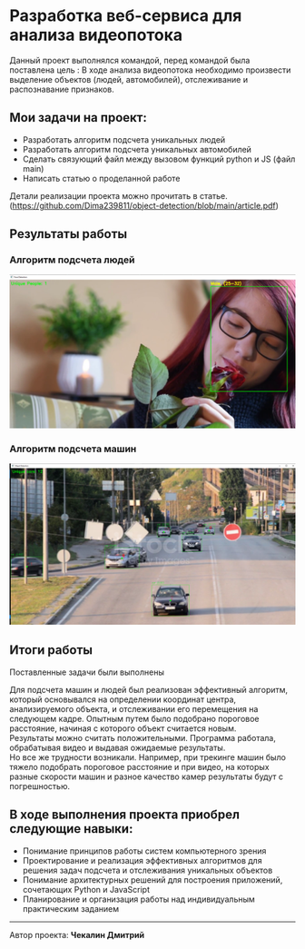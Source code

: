 # Разработка веб-сервиса для анализа видеопотока

Данный проект выполнялся командой, перед командой была поставлена цель : В ходе анализа видеопотока необходимо произвести выделение объектов (людей, автомобилей), отслеживание и распознавание признаков.

## Мои задачи на проект:
* Разработать алгоритм подсчета уникальных людей
* Разработать алгоритм подсчета уникальных автомобилей
* Сделать связующий файл между вызовом функций python и JS (файл main)
* Написать статью о проделанной работе

Детали реализации проекта можно прочитать в статье. (https://github.com/Dima239811/object-detection/blob/main/article.pdf)
## Результаты работы
### Алгоритм подсчета людей
![](images/people.png)

### Алгоритм подсчета машин
![](images/car.png)

## Итоги работы
Поставленные задачи были выполнены <br>

Для подсчета машин и людей был реализован эффективный алгоритм, который основывался на определении координат центра, анализируемого объекта, и отслеживании его перемещения на следующем кадре. Опытным путем было подобрано пороговое расстояние, начиная с которого объект считается новым. 
<br>
Результаты можно считать положительными. Программа работала, обрабатывая видео и выдавая ожидаемые результаты. <br>
Но все же трудности возникали. Например, при трекинге машин было тяжело подобрать пороговое расстояние и при видео, на которых разные скорости машин и разное качество камер результаты будут с погрешностью.

## В ходе выполнения проекта приобрел следующие навыки:
-	Понимание принципов работы систем компьютерного зрения
-	Проектирование и реализация эффективных алгоритмов для решения задач подсчета и отслеживания уникальных объектов
-	Понимание архитектурных решений для построения приложений, сочетающих Python и JavaScript
-	Планирование и организация работы над индивидуальным практическим заданием





---
Автор проекта: **Чекалин Дмитрий**

